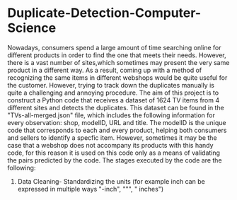 # Duplicate-Detection-Computer-Science
Nowadays, consumers spend a large amount of time searching online for different products in order to find the one that meets their needs. However, there is a vast number of sites,which sometimes may present the very same product in a different way. As a result, coming up with a method of recognizing the same items in different webshops would be quite useful for the customer. However, trying to track down the duplicates manually is quite a challenging and annoying procedure.
The aim of this project is to construct a Python code that receives a dataset of 1624 TV items from 4 different sites and detects the duplicates. This dataset can be found in the "TVs-all-merged.json" file, which includes the following information for every observation: shop, modelID, URL and title. The modelID is the unique code that corresponds to each and every product, helping both consumers and sellers to identify a specfic item. However, sometimes it may be the case that a webshop does not accompany its products with this handy code, for this reason it is used on this code only as a means of validating the pairs predicted by the code. The stages executed by the code are the following:
1. Data Cleaning- Standardizing the units (for example inch can be expressed in multiple ways  "-inch", """, " inches")
